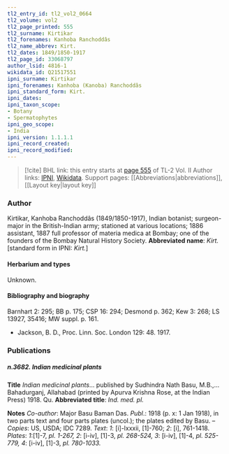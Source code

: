```yaml
---
tl2_entry_id: tl2_vol2_0664
tl2_volume: vol2
tl2_page_printed: 555
tl2_surname: Kirtikar
tl2_forenames: Kanhoba Ranchoddâs
tl2_name_abbrev: Kirt.
tl2_dates: 1849/1850-1917
tl2_page_id: 33068797
author_lsid: 4816-1
wikidata_id: Q21517551
ipni_surname: Kirtikar
ipni_forenames: Kanhoba (Kanoba) Ranchoddâs
ipni_standard_form: Kirt.
ipni_dates: 
ipni_taxon_scope: 
- Botany
- Spermatophytes
ipni_geo_scope: 
- India
ipni_version: 1.1.1.1
ipni_record_created: 
ipni_record_modified:
---
```


> [!cite] BHL link: this entry starts at [page 555](https://www.biodiversitylibrary.org/page/33068797) of TL-2 Vol. II
> Author links: [IPNI](https://www.ipni.org/a/4816-1), [Wikidata](https://www.wikidata.org/wiki/Q21517551). Support pages: [[Abbreviations|abbreviations]], [[Layout key|layout key]]

### Author

Kirtikar, Kanhoba Ranchoddâs (1849/1850-1917), Indian botanist; surgeon-major in the British-Indian army; stationed at various locations; 1886 assistant, 1887 full professor of materia medica at Bombay; one of the founders of the Bombay Natural History Society. 
**Abbreviated name**: *Kirt.* \[standard form in IPNI: *Kirt.*\]

#### Herbarium and types

Unknown.

#### Bibliography and biography

Barnhart 2: 295; BB p. 175; CSP 16: 294; Desmond p. 362; Kew 3: 268; LS 13927, 35416; MW suppl. p. 161.
- Jackson, B. D., Proc. Linn. Soc. London 129: 48. 1917.

### Publications

##### n.3682. Indian medicinal plants

**Title**
*Indian medicinal plants*... published by Sudhindra Nath Basu, M.B.,... Bahadurganj, Allahabad (printed by Apurva Krishna Rose, at the Indian Press) 1918. Qu.
**Abbreviated title**: *Ind. med. pl.*

**Notes**
*Co-author*: Major Basu Baman Das.
*Publ*.: 1918 (p. x: 1 Jan 1918), in two parts text and four parts plates (uncol.); the plates edited by Basu. – *Copies*: US, USDA; IDC 7289.
*Text*: *1*: \[i\]-lxxxii, \[1\]-760; *2*: \[i\], 761-1418.
*Plates*: *1*:\[1\]-7, *pl. 1-267, 2*: \[i-iv\], \[1\]-3, *pl. 268-524, 3*: \[i-iv\], \[1\]-4, *pl. 525-779, 4*: \[i-iv\], \[1\]-3, *pl. 780-1033.*

